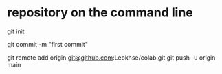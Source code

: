 # repository on the command line


git init

git commit -m "first commit"

git remote add origin git@github.com:Leokhse/colab.git
git push -u origin main